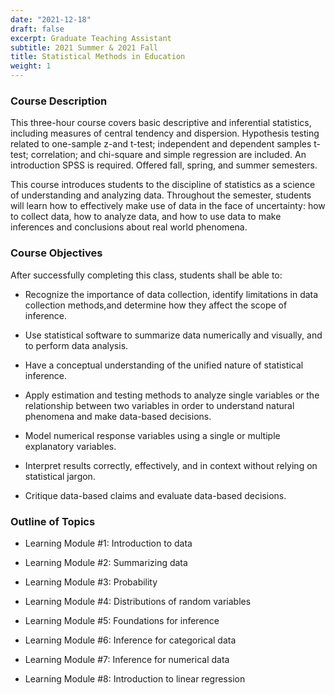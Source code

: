 ```yaml
---
date: "2021-12-18"
draft: false
excerpt: Graduate Teaching Assistant 
subtitle: 2021 Summer & 2021 Fall
title: Statistical Methods in Education
weight: 1
---
```


### Course Description

This three-hour course covers basic descriptive and inferential statistics, including measures of central tendency and dispersion. Hypothesis testing related to one-sample z-and t-test; independent and dependent samples t-test; correlation; and chi-square and simple regression are included. An introduction SPSS is required. Offered fall, spring, and summer semesters.

This course introduces students to the discipline of statistics as a science of understanding and analyzing data. Throughout the semester, students will learn how to effectively make use of data in the face of uncertainty: how to collect data, how to analyze data, and how to use data to make inferences and conclusions about real world phenomena.


### Course Objectives
After successfully completing this class, students shall be able to:
- Recognize the importance of data collection, identify limitations in data collection methods,and determine how they affect the scope of inference.

- Use statistical software to summarize data numerically and visually, and to perform data analysis.

- Have a conceptual understanding of the unified nature of statistical inference.

- Apply estimation and testing methods to analyze single variables or the relationship between two variables in order to understand natural phenomena and make data-based decisions.

- Model numerical response variables using a single or multiple explanatory variables.

- Interpret results correctly, effectively, and in context without relying on statistical jargon.

- Critique data-based claims and evaluate data-based decisions.

### Outline of Topics

- Learning Module #1: Introduction to data

- Learning Module #2: Summarizing data

- Learning Module #3: Probability

- Learning Module #4: Distributions of random variables

- Learning Module #5: Foundations for inference

- Learning Module #6: Inference for categorical data

- Learning Module #7: Inference for numerical data

- Learning Module #8: Introduction to linear regression
